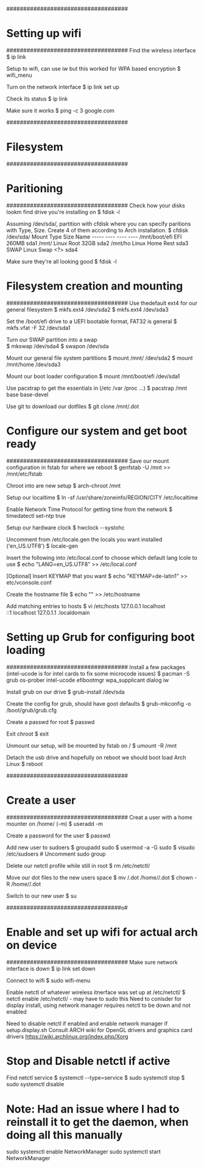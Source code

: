 ####################################
# Setting up wifi 
####################################
Find the wireless interface <wlp1s0> 
    $ ip link

Setup to wifi, can use iw but this worked for WPA based encryption
    $ wifi_menu

Turn on the network interface
    $ ip link set <interface> up

Check its status
    $ ip link

Make sure it works
    $ ping -c 3 google.com

####################################
# Filesystem
####################################

# Paritioning
####################################
Check how your disks lookm find drive you're installing on
    $ fdisk -l

Assuming /dev/sda/, partition with cfdisk where you can specify
paritions with Type, Size. Create 4 of them according to Arch
installation.
    $ cfdisk /dev/sda/
        Mount        Type        Size    Name
        -----        ----        ----    ----
        /mnt/boot/efi    EFI        260MB    sda1
        /mnt/        Linux Root    32GB    sda2
        /mnt/ho        Linux Home    Rest    sda3
        SWAP        Linux Swap    <?>    sda4

Make sure they're all looking good
    $ fdisk -l

# Filesystem creation and mounting
####################################
Use thedefault ext4 for our general filesystem
    $ mkfs.ext4 /dev/sda2
    $ mkfs.ext4 /dev/sda3

Set the /boot/efi drive to a UEFI bootable format, FAT32 is general
    $ mkfs.vfat -F 32 /dev/sda1 

Turn our SWAP partition into a swap  
    $ mkswap /dev/sda4
    $ swapon /dev/sda

Mount our general file system partitions
    $ mount /mnt/ /dev/sda2
    $ mount /mnt/home /dev/sda3

Mount our boot loader configuration
    $ mount /mnt/boot/efi /dev/sda1

Use pacstrap to get the essentials in (/etc /var /proc ...)
    $ pacstrap /mnt base base-devel

Use git to download our dotfiles
    $ git clone <repo> /mnt/.dot

# Configure our system and get boot ready
####################################
Save our mount configuration in fstab for where we reboot
    $ genfstab -U /mnt >> /mnt/etc/fstab

Chroot into are new setup
    $ arch-chroot /mnt 

Setup our localtime
    $ ln -sf /usr/share/zoneinfo/REGION/CITY /etc/localtime

Enable Network Time Protocol for getting time from the network 
    $ timedatectl set-ntp true

Setup our hardware clock
    $ hwclock --systohc

Uncomment from /etc/locale.gen the locals you want installed ('en_US.UTF8')
    $ locale-gen

Insert the following into /etc/local.conf to choose which default lang lcole to use
    $ echo "LANG=en_US.UTF8" >> /etc/local.conf

[Optional] Insert KEYMAP that you want
    $ echo "KEYMAP=de-latin1" >> etc/vconsole.conf

Create the hostname file
    $ echo "<hostname>" >>  /etc/hostname 

Add matching entries to hosts
    $ vi /etc/hosts
        127.0.0.1         localhost    
        ::1            localhost
        127.0.1.1        <hostname>.localdomain <hostname>


# Setting up Grub for configuring boot loading
####################################
Install a few packages (intel-ucode is for intel cards to fix some microcode issues)
    $ pacman -S grub os-prober intel-ucode efibootmgr wpa_supplicant dialog iw

Install grub on our drive
    $ grub-install /dev/sda

Create the config for grub, should have goot defaults
    $ grub-mkconfig -o /boot/grub/grub.cfg

Create a passwd for root
    $ passwd

Exit chroot
    $ exit

Unmount our setup, will be mounted by fstab on /
    $ umount -R /mnt

Detach the usb drive and hopefully on reboot we should boot load Arch Linux
    $ reboot

####################################
# Create a user
####################################
Creat a user with a home mounter on /home/<user>  (-m)
    $ useradd -m <user>

Create a password for the user
    $ passwd <user>

Add new user to sudoers
    $ groupadd sudo
    $ usermod -a -G sudo <user>
    $ visudo /etc/sudoers
        # Uncomment sudo group

Delete our netctl profile while still in root
    $ rm /etc/netctl/<interface>

Move our dot files to the new users space
    $ mv /.dot /home/<usr>/.dot
    $ chown -R /home/<usr>/.dot <user>

Switch to our new user
    $ su <user>

##################################o#
# Enable and set up wifi for actual arch on device
####################################
Make sure network interface is down
    $ ip link set <interface> down

Connect to wifi
    $ sudo wifi-menu

Enable netctl of whatever wireless itnerface was set up at /etc/netctl/<interface>
    $ netctl enable /etc/netctl/<interface>
    - may have to sudo this
Need to conisder for display install, using network manager requires netctl to be down and not enabled

Need to disable netctl if enabled and enable network manager if setup.display.sh
Consult ARCH wiki for OpenGL drivers and graphics card drivers
https://wiki.archlinux.org/index.php/Xorg

# Stop and Disable netctl if active
Find netctl service 
$ systemctl --type=service
$ sudo systemctl stop <service>
$ sudo systemctl disable <service>

# Note: Had an issue where I had to reinstall it to get the daemon, when doing all this manually
sudo systemctl enable NetworkManager
sudo systemctl start NetworkManager
